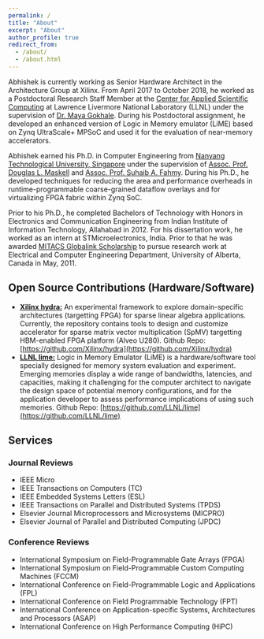 ```yaml
---
permalink: /
title: "About"
excerpt: "About"
author_profile: true
redirect_from: 
  - /about/
  - /about.html
---
```


Abhishek is currently working as Senior Hardware Architect in the Architecture Group at Xilinx. From April 2017 to October 2018, he worked as a Postdoctoral Research Staff Member at the [Center for Applied Scientific Computing](http://computation.llnl.gov/casc/) at Lawrence Livermore National Laboratory (LLNL) under the supervision of [Dr. Maya Gokhale](https://people.llnl.gov/gokhale2). During his Postdoctoral assignment, he developed an enhanced version of Logic in Memory emulator (LiME) based on Zynq UltraScale+ MPSoC and used it for the evaluation of near-memory accelerators.

Abhishek earned his Ph.D. in Computer Engineering from [Nanyang Technological University, Singapore](http://www.ntu.edu.sg) 
under the supervision of [Assoc. Prof. Douglas L. Maskell](http://www.ntu.edu.sg/home/asdouglas) and [Assoc. Prof. Suhaib A. Fahmy](http://suhaibfahmy.com/). During his Ph.D., he developed techniques for reducing the area and performance overheads in runtime-programmable coarse-grained dataflow overlays and for virtualizing FPGA fabric within Zynq SoC.

Prior to his Ph.D., he completed Bachelors of Technology with Honors in Electronics and Communication Engineering from Indian Institute of Information Technology, Allahabad in 2012. For his dissertation work, he worked as an intern at STMicroelectronics, India. Prior to that he was awarded [MITACS Globalink Scholarship](https://www.mitacs.ca/globalink) to pursue research work at Electrical and Computer Engineering Department, University of Alberta, Canada in May, 2011.


## Open Source Contributions (Hardware/Software)

* <strong><u>Xilinx hydra:</u></strong> An experimental framework to explore domain-specific architectures (targetting FPGA) for sparse linear algebra applications. Currently, the repository contains tools to design and customize accelerator for sparse matrix vector multiplication (SpMV) targetting HBM-enabled FPGA platform (Alveo U280). Github Repo: [https://github.com/Xilinx/hydra](https://github.com/Xilinx/hydra)
* <strong><u>LLNL lime:</u></strong> Logic in Memory Emulator (LiME) is a hardware/software tool specially designed for memory system evaluation and experiment. Emerging memories display a wide range of bandwidths, latencies, and capacities, making it challenging for the computer architect to navigate the design space of potential memory configurations, and for the application developer to assess performance implications of using such memories. Github Repo: [https://github.com/LLNL/lime](https://github.com/LLNL/lime)


## Services

### Journal Reviews

* IEEE Micro
* IEEE Transactions on Computers (TC)
* IEEE Embedded Systems Letters (ESL)
* IEEE Transactions on Parallel and Distributed Systems (TPDS)
* Elsevier Journal Microprocessors and Microsystems (MICPRO)
* Elsevier Journal of Parallel and Distributed Computing (JPDC)

### Conference Reviews

* International Symposium on Field-Programmable Gate Arrays (FPGA)
* International Symposium on Field-Programmable Custom Computing Machines (FCCM)
* International Conference on Field-Programmable Logic and Applications (FPL)
* International Conference on Field Programmable Technology (FPT)
* International Conference on Application-specific Systems, Architectures and Processors (ASAP)
* International Conference on High Performance Computing (HiPC)








